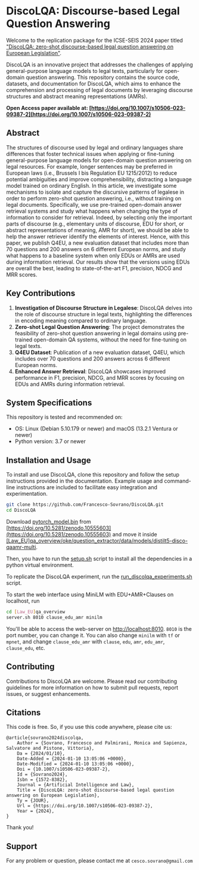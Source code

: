 # DiscoLQA: Discourse-based Legal Question Answering

Welcome to the replication package for the ICSE-SEIS 2024 paper titled ["DiscoLQA: zero-shot discourse-based legal question answering on European Legislation"](https://doi.org/10.1007/s10506-023-09387-2).

DiscoLQA is an innovative project that addresses the challenges of applying general-purpose language models to legal texts, particularly for open-domain question answering. This repository contains the source code, datasets, and documentation for DiscoLQA, which aims to enhance the comprehension and processing of legal documents by leveraging discourse structures and abstract meaning representations (AMRs).

**Open Access paper available at: [https://doi.org/10.1007/s10506-023-09387-2](https://doi.org/10.1007/s10506-023-09387-2)**

## Abstract
The structures of discourse used by legal and ordinary languages share differences that foster technical issues when applying or fine-tuning general-purpose language models for open-domain question answering on legal resources. For example, longer sentences may be preferred in European laws (i.e., Brussels I bis Regulation EU 1215/2012) to reduce potential ambiguities and improve comprehensibility, distracting a language model trained on ordinary English. In this article, we investigate some mechanisms to isolate and capture the discursive patterns of legalese in order to perform zero-shot question answering, i.e., without training on legal documents. Specifically, we use pre-trained open-domain answer retrieval systems and study what happens when changing the type of information to consider for retrieval. Indeed, by selecting only the important parts of discourse (e.g., elementary units of discourse, EDU for short, or abstract representations of meaning, AMR for short), we should be able to help the answer retriever identify the elements of interest. Hence, with this paper, we publish Q4EU, a new evaluation dataset that includes more than 70 questions and 200 answers on 6 different European norms, and study what happens to a baseline system when only EDUs or AMRs are used during information retrieval. Our results show that the versions using EDUs are overall the best, leading to state-of-the-art F1, precision, NDCG and MRR scores.

## Key Contributions
1. **Investigation of Discourse Structure in Legalese**: DiscoLQA delves into the role of discourse structure in legal texts, highlighting the differences in encoding meaning compared to ordinary language.
2. **Zero-shot Legal Question Answering**: The project demonstrates the feasibility of zero-shot question answering in legal domains using pre-trained open-domain QA systems, without the need for fine-tuning on legal texts.
3. **Q4EU Dataset**: Publication of a new evaluation dataset, Q4EU, which includes over 70 questions and 200 answers across 6 different European norms.
4. **Enhanced Answer Retrieval**: DiscoLQA showcases improved performance in F1, precision, NDCG, and MRR scores by focusing on EDUs and AMRs during information retrieval.

## System Specifications

This repository is tested and recommended on:

- OS: Linux (Debian 5.10.179 or newer) and macOS (13.2.1 Ventura or newer)
- Python version: 3.7 or newer

## Installation and Usage
To install and use DiscoLQA, clone this repository and follow the setup instructions provided in the documentation. Example usage and command-line instructions are included to facilitate easy integration and experimentation.

```bash
git clone https://github.com/Francesco-Sovrano/DiscoLQA.git
cd DiscoLQA
```

Download [pytorch_model.bin](https://zenodo.org/records/10555604/files/pytorch_model.bin?download=1) from [https://doi.org/10.5281/zenodo.10555603](https://doi.org/10.5281/zenodo.10555603) and move it inside [[Law_EU]qa_overview/oke/question_extractor/data/models/distilt5-disco-qaamr-multi]([Law_EU]qa_overview/oke/question_extractor/data/models/distilt5-disco-qaamr-multi).

Then, you have to run the [setup.sh]([Law_EU]qa_overview/setup.sh) script to install all the dependencies in a python virtual environment.

To replicate the DiscoLQA experiment, run the [run_discolqa_experiments.sh]([Law_EU]qa_overview/run_discolqa_experiments.sh) script.

To start the web interface using MiniLM with EDU+AMR+Clauses on localhost, run 
```bash
cd [Law_EU]qa_overview
server.sh 8010 clause_edu_amr minilm
```
You'll be able to access the web-server on [http://localhost:8010](http://localhost:8010).
`8010` is the port number, you can change it.
You can also change `minilm` with `tf` or `mpnet`, and change `clause_edu_amr` with `clause`, `edu`, `amr`, `edu_amr`, `clause_edu`, etc.

## Contributing
Contributions to DiscoLQA are welcome. Please read our contributing guidelines for more information on how to submit pull requests, report issues, or suggest enhancements.

## Citations
This code is free. So, if you use this code anywhere, please cite us:
```
@article{sovrano2024discolqa,
	Author = {Sovrano, Francesco and Palmirani, Monica and Sapienza, Salvatore and Pistone, Vittoria},
	Da = {2024/01/10},
	Date-Added = {2024-01-10 13:05:06 +0000},
	Date-Modified = {2024-01-10 13:05:06 +0000},
	Doi = {10.1007/s10506-023-09387-2},
	Id = {Sovrano2024},
	Isbn = {1572-8382},
	Journal = {Artificial Intelligence and Law},
	Title = {DiscoLQA: zero-shot discourse-based legal question answering on European Legislation},
	Ty = {JOUR},
	Url = {https://doi.org/10.1007/s10506-023-09387-2},
	Year = {2024},
}
```

Thank you!

## Support

For any problem or question, please contact me at `cesco.sovrano@gmail.com`